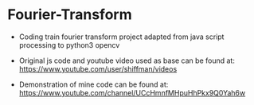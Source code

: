 # Fourier-Transform

- Coding train fourier transform project adapted from java script processing to python3 opencv
- Original js code and youtube video used as base can be found at: https://www.youtube.com/user/shiffman/videos

- Demonstration of mine code can be found at: https://www.youtube.com/channel/UCcHmnfMHpuHhPkx9Q0Yah6w
